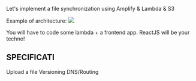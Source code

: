 
Let's implement a file synchronization using Amplify & Lambda & S3

Example of architecture:
<img src="https://storage.googleapis.com/qwasar-public/track-web/my_dropbox.jpeg"/>


You will have to code some lambda + a frontend app.
ReactJS will be your techno!

## SPECIFICATI
Upload a file
Versioning
DNS/Routing